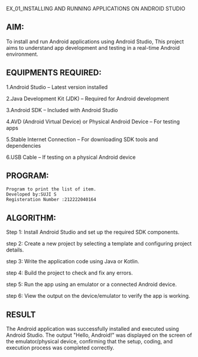 EX_01_INSTALLING AND RUNNING APPLICATIONS ON ANDROID STUDIO 
## AIM:

To install and run Android applications using Android Studio, This project aims to understand app development and testing in a real-time Android environment.

## EQUIPMENTS REQUIRED:

1.Android Studio – Latest version installed

2.Java Development Kit (JDK) – Required for Android development

3.Android SDK – Included with Android Studio 

4.AVD (Android Virtual Device) or Physical Android Device – For testing apps

5.Stable Internet Connection – For downloading SDK tools and dependencies

6.USB Cable – If testing on a physical Android device
## PROGRAM:
```
Program to print the list of item.
Developed by:SUJI S
Registeration Number :212222040164
```

## ALGORITHM:

Step 1: Install Android Studio and set up the required SDK components.

step 2: Create a new project by selecting a template and configuring project details.

step 3: Write the application code using Java or Kotlin.

step 4: Build the project to check and fix any errors.

step 5: Run the app using an emulator or a connected Android device.

step 6: View the output on the device/emulator to verify the app is working.

## RESULT

The Android application was successfully installed and executed using Android Studio. The output "Hello, Android!" was displayed on the screen of the emulator/physical device, 
confirming that the setup, coding, and execution process was completed correctly.



